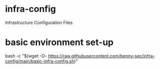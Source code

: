 # infra-config
Infrastructure Configuration Files

# basic environment set-up
bash -c "$(wget -O- https://raw.githubusercontent.com/benny-sec/infra-config/main/basic-infra-config.sh)"

